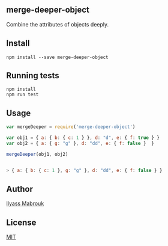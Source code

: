 ## merge-deeper-object
Combine the attributes of objects deeply.

## Install
```
npm install --save merge-deeper-object
```

## Running tests
```
npm install
npm run test
```

## Usage
```javascript
var mergeDeeper = require('merge-deeper-object')

var obj1 = { a: { b: { c: 1 } }, d: "d", e: { f: true } }
var obj2 = { a: { g: "g" }, d: "dd", e: { f: false }  }

mergeDeeper(obj1, obj2)


> { a: { b: { c: 1 }, g: "g" }, d: "dd", e: { f: false } }
```

## Author
[Ilyass Mabrouk](https://github.com/work-state)

## License
[MIT](https://github.com/work-state/merge-deeper-object/blob/master/LICENSE.md)
